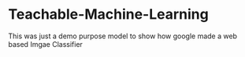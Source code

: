 # Teachable-Machine-Learning
This was just a demo purpose model to show how google made a web based Imgae Classifier
